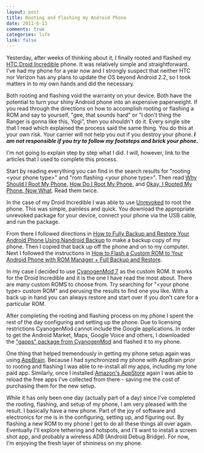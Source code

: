 ```yaml
--- 
layout: post
title: Rooting and Flashing my Android Phone
date: 2011-6-13
comments: true
categories: life
link: false
---
```

Yesterday, after weeks of thinking about it, I finally rooted and flashed my <a title="HTC Droid Incredible" href="http://www.htc.com/us/products/droid-incredible-verizon" target="_blank">HTC Droid Incredible</a> phone. It was relatively simple and straightforward. I've had my phone for a year now and I strongly suspect that neither HTC nor Verizon has any plans to update the OS beyond Android 2.2, so I took matters in to my own hands and did the necessary.

Both rooting and flashing void the warranty on your device. Both have the potential to turn your shiny Android phone into an expensive paperweight. If you read through the directions on how to accomplish rooting or flashing a ROM and say to yourself, "gee, that sounds hard" or "I don't thing the Ranger is gonna like this, Yogi", then you shouldn't do it. Every single site that I read which explained the process said the same thing. You do this at your own risk. Your carrier will not help you out if you destroy your phone. <em><strong>I am not responsible if you try to follow my footsteps and brick your phone.</strong></em>

I'm not going to explain step by step what I did. I will, however, link to the articles that I used to complete this process.

Start by reading everything you can find in the search results for "rooting &lt;your phone type&gt;" and "rom flashing &lt;your phone type&gt;". Then read <a title="Why Should I Root My Phone" href="http://www.reddit.com/r/Android/comments/distm/allwhy_should_i_root_here_is_why/" target="_blank">Why Should I Root My Phone</a>, <a title="How Do I Root My Phone" href="http://www.reddit.com/r/Android/comments/dfy5x/all_how_to_root_your_android_phone/" target="_blank">How Do I Root My Phone</a>, and <a title="Okay, I Rooted My Phone, Now What" href="http://www.reddit.com/r/Android/comments/dctbb/okay_so_you_rooted_this_is_what/" target="_blank">Okay, I Rooted My Phone, Now What</a>. Read them twice.

In the case of my Droid Incredible I was able to use <a title="Unrevoked" href="http://unrevoked.com/" target="_blank">Unrevoked</a> to root the phone. This was simple, painless and quick. You download the appropriate unrevoked package for your device, connect your phone via the USB cable, and run the package.

From there I followed directions in <a title="How to Fully Backup and Restore Your Android Phone Using Nandroid Backup" href="http://www.androidpolice.com/2010/04/16/complete-guide-how-to-fully-back-up-and-restore-your-android-phone-using-nandroid-backup-and-clockworkmod-rom-manager/" target="_blank">How to Fully Backup and Restore Your Android Phone Using Nandroid Backup</a> to make a backup copy of my phone. Then I copied that back up off the phone and on to my computer. Next I followed the instructions in <a title="How to Flash a Custom ROM to Your Android Phone with ROM Manager + Full Backup and Restore" href="http://www.androidpolice.com/2010/05/08/complete-guide-how-to-flash-a-custom-rom-to-your-android-phone-with-rom-manager-full-backup-restore/" target="_blank">How to Flash a Custom ROM to Your Android Phone with ROM Manager + Full Backup and Restore</a>.

In my case I decided to use <a title="CyanogenMod" href="http://www.cyanogenmod.com/" target="_blank">CyanogenMod 7</a> as the custom ROM. It works for the Droid Incredible and it is the one I have read the most about. There are many custom ROMS to choose from. Try searching for "&lt;your phone type&gt; custom ROM" and perusing the results to find one you like. With a back up in hand you can always restore and start over if you don't care for a particular ROM.

After completing the rooting and flashing process on my phone I spent the rest of the day configuring and setting up the phone. Due to licensing restrictions CyanogenMod cannot include the Google applications. In order to get the Android Market, Maps, Google Voice and others, I downloaded the <a title="Latest Version of Gapps from CyanogenMod" href="http://wiki.cyanogenmod.com/index.php?title=Latest_Version/Google_Apps" target="_blank">"gapps" package from CyanogenMod</a> and flashed it to my phone.

One thing that helped tremendously in getting my phone setup again was using <a title="AppBrain" href="http://www.appbrain.com/" target="_blank">AppBrain</a>. Because I had synchronized my phone with AppBrain prior to rooting and flashing I was able to re-install all my apps, including my lone paid app. Similarly, once I installed <a title="Amazon AppStore" href="http://www.amazon.com/mobile-apps/b?ie=UTF8&amp;node=2350149011" target="_blank">Amazon's AppStore</a> again I was able to reload the free apps I've collected from there - saving me the cost of purchasing them for the new setup.

While it has only been one day (actually part of a day) since I've completed the rooting, flashing, and setup of my phone, I am very pleased with the result. I basically have a new phone. Part of the joy of software and electronics for me is in the configuring, setting up, and figuring out. By flashing a new ROM to my phone I get to do all these things all over again. Eventually I'll explore tethering and hotspots, and I'll want to install a screen shot app, and probably a wireless ADB (Android Debug Bridge). For now, I'm enjoying the fresh layer of shininess on my phone.
